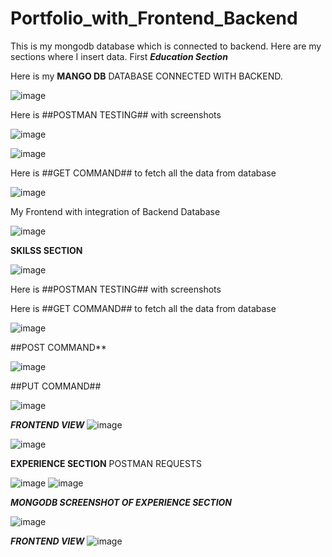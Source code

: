 

# Portfolio_with_Frontend_Backend
This is my mongodb database which is connected to backend.
Here are my sections where I insert data.
First ***Education Section***

Here is my **MANGO DB** DATABASE CONNECTED WITH BACKEND.

![image](https://github.com/user-attachments/assets/22483790-c9fa-472c-afe7-f0c303be58bc)

Here is ##POSTMAN TESTING## with screenshots

![image](https://github.com/user-attachments/assets/aba5358d-ec7f-47ec-b70d-c429790984dd)

![image](https://github.com/user-attachments/assets/567d9ad5-2022-45db-afe6-22cefbaf19a8)

Here is ##GET COMMAND## to fetch all the data from database

![image](https://github.com/user-attachments/assets/868d0a52-456a-46d9-a69c-2a0d5fa0eb9d)

My Frontend with integration of Backend Database

![image](https://github.com/user-attachments/assets/6c53ef6a-bd09-450c-bde2-98b017ebd747)

**SKILSS SECTION**

![image](https://github.com/user-attachments/assets/7045ae82-37ac-4df2-b616-4f4f7490ea8f)

Here is ##POSTMAN TESTING## with screenshots

Here is ##GET COMMAND## to fetch all the data from database

![image](https://github.com/user-attachments/assets/558f9cac-5051-40d6-a39d-51d9ffdad2e4)

##POST COMMAND**

![image](https://github.com/user-attachments/assets/7504b8da-9fb1-4053-8b52-ec586737ad42)

##PUT COMMAND##

![image](https://github.com/user-attachments/assets/5059e2b5-bc21-478f-83af-e6f371a9c5f5)

***FRONTEND VIEW***
![image](https://github.com/user-attachments/assets/64cd4111-1508-4f85-8016-2ff6a67123e3)

![image](https://github.com/user-attachments/assets/925916eb-d22f-4341-8fe3-1bfe065ff86c)

**EXPERIENCE SECTION**
POSTMAN REQUESTS

![image](https://github.com/user-attachments/assets/92859ff6-9ee3-4110-9314-e2d2da37b3ce)
![image](https://github.com/user-attachments/assets/20507663-7bd4-46be-ae58-a37f4bf74118)

***MONGODB SCREENSHOT OF EXPERIENCE SECTION***

![image](https://github.com/user-attachments/assets/78eb270a-5d72-4b01-8272-467d9210f92a)

***FRONTEND VIEW***
![image](https://github.com/user-attachments/assets/f756378d-16d3-41fb-958b-39ad0e478f88)
















